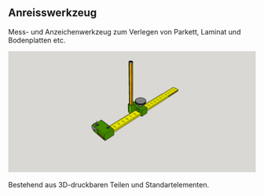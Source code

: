 ## Anreisswerkzeug

Mess- und Anzeichenwerkzeug zum Verlegen von Parkett, Laminat und Bodenplatten etc.

![](https://github.com/minirevollo/Wandschmiege/blob/master/AW_Szenario%203.png?raw=true)

Bestehend aus 3D-druckbaren Teilen und Standartelementen.